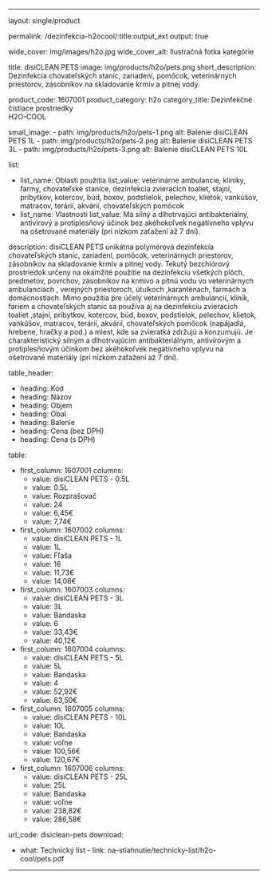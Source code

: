 --- 

layout: single/product

permalink: /dezinfekcia-h2ocool/:title:output_ext
output: true

wide_cover: img/images/h2o.jpg
wide_cover_alt: Ilustračná fotka kategórie

title: disiCLEAN PETS
image: img/products/h2o/pets.png
short_description: Dezinfekcia chovateľských staníc, zariadení, pomôcok, veterinárnych priestorov, zásobníkov na skladovanie krmív a pitnej vody.

product_code: 1607001
product_category: h2o
category_title: Dezinfekčné čistiace prostriedky <br> H2O-COOL

small_image:
    - path: img/products/h2o/pets-1.png
      alt: Balenie disiCLEAN PETS 1L
    - path: img/products/h2o/pets-2.png
      alt: Balenie disiCLEAN PETS 3L 
    - path: img/products/h2o/pets-3.png
      alt: Balenie disiCLEAN PETS 10L
 
list: 
  - list_name: Oblasti použitia
    list_value: veterinárne ambulancie, kliniky, farmy, chovateľské stanice, dezinfekcia zvieracích toaliet, stajní, príbytkov, kotercov, búd, boxov, podstielok, pelechov, klietok, vankúšov, matracov, terárií, akvárií, chovateľských pomôcok
  - list_name: Vlastnosti
    list_value: Má silný a dlhotrvajúci antibakteriálny, antivírový a protiplesňový účinok bez akéhokoľvek negatívneho vplyvu na ošetrované materiály (pri nízkom zaťažení až 7 dní).


description: disiCLEAN PETS unikátna polymérová dezinfekcia chovateľských staníc, zariadení, pomôcok, veterinárnych priestorov, zásobníkov na skladovanie krmív a pitnej vody. Tekutý bezchlórový prostriedok určený na okamžité použitie na dezinfekciu všetkých plôch, predmetov, povrchov, zásobníkov na krmivo a pitnú vodu vo veterinárnych ambulanciách , verejných priestoroch, útulkoch ,karanténach, farmách a domácnostiach. Mimo použitia pre účely veterinárnych ambulancií, kliník, fariem a chovateľských staníc sa používa aj na dezinfekciu zvieracích toaliet ,stajní, príbytkov, kotercov, búd, boxov, podstielok, pelechov, klietok, vankúšov, matracov, terárií, akvárií, chovateľských pomôcok (napájadlá, hrebene, hračky a pod.) a miest, kde sa zvieratká zdržujú a konzumujú. Je charakteristický silným a dlhotrvajúcim antibakteriálnym, antivírovým a protiplesňovým účinkom bez akéhokoľvek negatívneho vplyvu na ošetrované materiály (pri nízkom zaťažení až 7 dní).

table_header:
  - heading: Kód
  - heading: Názov
  - heading: Objem
  - heading: Obal
  - heading: Balenie
  - heading: Cena (bez DPH)
  - heading: Cena (s DPH)

table:
  - first_column: 1607001
    columns: 
      - value: disiCLEAN PETS - 0.5L
      - value: 0.5L
      - value: Rozprašovač
      - value: 24  
      - value: 6,45€
      - value: 7,74€
  - first_column: 1607002
    columns: 
      - value: disiCLEAN PETS - 1L
      - value: 1L
      - value: Fľaša 
      - value: 16 
      - value: 11,73€
      - value: 14,08€
  - first_column: 1607003
    columns: 
      - value: disiCLEAN PETS - 3L
      - value: 3L
      - value: Bandaska 
      - value: 6 
      - value: 33,43€
      - value: 40,12€
  - first_column: 1607004
    columns: 
      - value: disiCLEAN PETS - 5L
      - value: 5L
      - value: Bandaska 
      - value: 4 
      - value: 52,92€
      - value: 63,50€
  - first_column: 1607005
    columns: 
      - value: disiCLEAN PETS - 10L
      - value: 10L
      - value: Bandaska 
      - value: voľne 
      - value: 100,56€
      - value: 120,67€
  - first_column: 1607006
    columns: 
      - value: disiCLEAN PETS - 25L
      - value: 25L
      - value: Bandaska 
      - value: voľne 
      - value: 238,82€
      - value: 286,58€

url_code: disiclean-pets
download:
  - what: Technický list - 
    link: na-stiahnutie/technicky-list/h2o-cool/pets.pdf

---